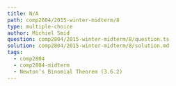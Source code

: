 ```yaml
---
title: N/A
path: comp2804/2015-winter-midterm/8
type: multiple-choice
author: Michiel Smid
question: comp2804/2015-winter-midterm/8/question.ts
solution: comp2804/2015-winter-midterm/8/solution.md
tags:
  - comp2804
  - comp2804-midterm
  - Newton’s Binomial Theorem (3.6.2)
---
```

